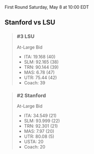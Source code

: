 First Round
Saturday, May 8 at 10:00 EDT
## Stanford vs LSU

> ### #3 LSU  
> At-Large Bid  
> - ITA: 19.168 (40)  
> - SLM: 92.165 (38)  
> - TRN: 90.144 (39)  
> - MAS: 6.78 (47)  
> - UTR: 75.44 (42)  
> - Coach: 39  

> ### #2 Stanford  
> At-Large Bid  
> - ITA: 34.549 (21)  
> - SLM: 93.999 (22)  
> - TRN: 92.301 (21)  
> - MAS: 7.97 (20)  
> - UTR: 80.08 (5)  
> - USTA: 20  
> - Coach: 20  